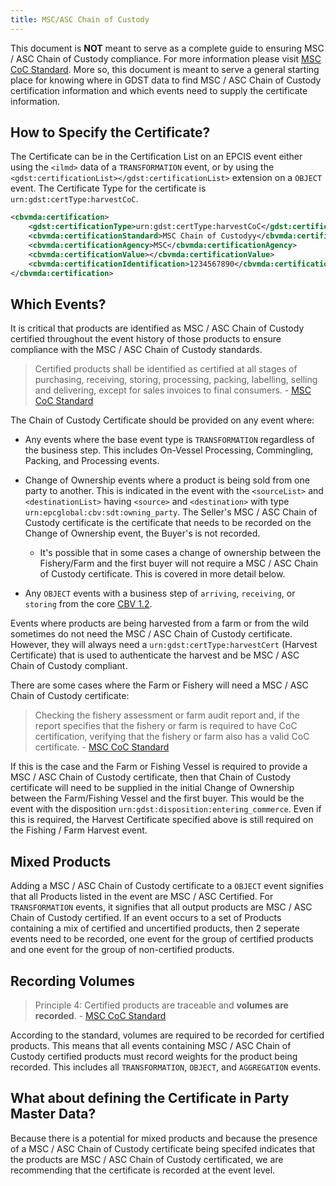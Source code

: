 ```yaml
---
title: MSC/ASC Chain of Custody
---
```


This document is **NOT** meant to serve as a complete guide to ensuring MSC / ASC Chain of Custody compliance. For more information please visit [MSC CoC Standard](https://www.msc.org/docs/default-source/default-document-library/for-business/program-documents/chain-of-custody-program-documents/msc-chain-of-custody-standard_default-version-v5-0.pdf?sfvrsn=b832b260_10). More so, this document is meant to serve a general starting place for knowing where in GDST data to find MSC / ASC Chain of Custody certification information and which events need to supply the certificate information.

## How to Specify the Certificate?
The Certificate can be in the Certification List on an EPCIS event either using the `<ilmd>` data of a `TRANSFORMATION` event, or by using the `<gdst:certificationList></gdst:certificationList>` extension on a `OBJECT` event. The Certificate Type for the certificate is `urn:gdst:certType:harvestCoC`.

```xml
<cbvmda:certification>
    <gdst:certificationType>urn:gdst:certType:harvestCoC</gdst:certificationType>
    <cbvmda:certificationStandard>MSC Chain of Custodyy</cbvmda:certificationStandard>
    <cbvmda:certificationAgency>MSC</cbvmda:certificationAgency>
    <cbvmda:certificationValue></cbvmda:certificationValue>
    <cbvmda:certificationIdentification>1234567890</cbvmda:certificationIdentification>
</cbvmda:certification>
```

## Which Events?

It is critical that products are identified as MSC / ASC Chain of Custody certified throughout the event history of those products to ensure compliance with the MSC / ASC Chain of Custody standards.

>Certified products shall be identified as certified at all stages of purchasing, receiving, storing, processing, packing, labelling, selling and delivering, except for sales invoices to final consumers. - [MSC CoC Standard](https://www.msc.org/docs/default-source/default-document-library/for-business/program-documents/chain-of-custody-program-documents/msc-chain-of-custody-standard_default-version-v5-0.pdf?sfvrsn=b832b260_10)

The Chain of Custody Certificate should be provided on any event where:

* Any events where the base event type is `TRANSFORMATION` regardless of the business step. This includes On-Vessel Processing, Commingling, Packing, and Processing events.

* Change of Ownership events where a product is being sold from one party to another. This is indicated in the event with the `<sourceList>` and `<destinationList>` having `<source>` and `<destination>` with type `urn:epcglobal:cbv:sdt:owning_party`. The Seller's MSC / ASC Chain of Custody certificate is the certificate that needs to be recorded on the Change of Ownership event, the Buyer's is not recorded.

    - It's possible that in some cases a change of ownership between the Fishery/Farm and the first buyer will not require a MSC / ASC Chain of Custody certificate. This is covered in more detail below.

* Any `OBJECT` events with a business step of `arriving`, `receiving`, or `storing` from the core [CBV 1.2](https://www.gs1.org/sites/default/files/docs/epc/CBV-Standard-1-2-2-r-2017-10-12.pdf).

Events where products are being harvested from a farm or from the wild sometimes do not need the MSC / ASC Chain of Custody certificate. However, they will always need a `urn:gdst:certType:harvestCert` (Harvest Certificate) that is used to authenticate the harvest and be MSC / ASC Chain of Custody compliant.

There are some cases where the Farm or Fishery will need a MSC / ASC Chain of Custody certificate:

> Checking the fishery assessment or farm audit report and, if the report specifies that the fishery or farm is required to have CoC certification, verifying that the fishery or farm also has a valid CoC certificate. - [MSC CoC Standard](https://www.msc.org/docs/default-source/default-document-library/for-business/program-documents/chain-of-custody-program-documents/msc-chain-of-custody-standard_default-version-v5-0.pdf?sfvrsn=b832b260_10)

If this is the case and the Farm or Fishing Vessel is required to provide a MSC / ASC Chain of Custody certificate, then that Chain of Custody certificate will need to be supplied in the initial Change of Ownership between the Farm/Fishing Vessel and the first buyer. This would be the event with the disposition `urn:gdst:disposition:entering_commerce`. Even if this is required, the Harvest Certificate specified above is still required on the Fishing / Farm Harvest event.

## Mixed Products
Adding a MSC / ASC Chain of Custody certificate to a `OBJECT` event signifies that all Products listed in the event are MSC / ASC Certified. For `TRANSFORMATION` events, it signifies that all output products are MSC / ASC Chain of Custody certified. If an event occurs to a set of Products containing a mix of certified and uncertified products, then 2 seperate events need to be recorded, one event for the group of certified products and one event for the group of non-certified products.

## Recording Volumes
> Principle 4: Certified products are traceable and **volumes are recorded**.  - [MSC CoC Standard](https://www.msc.org/docs/default-source/default-document-library/for-business/program-documents/chain-of-custody-program-documents/msc-chain-of-custody-standard_default-version-v5-0.pdf?sfvrsn=b832b260_10)

According to the standard, volumes are required to be recorded for certified products. This means that all events containing MSC / ASC Chain of Custody certified products must record weights for the product being recorded. This includes all `TRANSFORMATION`, `OBJECT`, and `AGGREGATION` events.

## What about defining the Certificate in Party Master Data?
Because there is a potential for mixed products and because the presence of a MSC / ASC Chain of Custody certificate being specifed indicates that the products are MSC / ASC Chain of Custody certificated, we are recommending that the certificate is recorded at the event level.